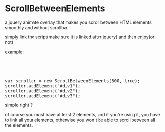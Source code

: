 # ScrollBetweenElements
a jquery animate overlay that makes you scroll between HTML elements smoothly and without scrollbar

simply link the script(make sure it is linked after jquery) and then enjoy(or not)

example:
<pre>
<div id="div1"></div>
<div id="div2"></div>
<div id="div3"></div>

var scroller = new ScrollBetweenElements(500, true);
scroller.addElement("#div1");
scroller.addElement("#div2");
scroller.addElement("#div3");
</pre>
simple right ?

of course you must have at least 2 elements, and if you're using it, you have to link all your elements, otherwise you won't be able to scroll between all the elements.

